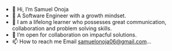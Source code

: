 - 👋 Hi, I’m Samuel Onoja
- 👀 A Software Engineer with a growth mindset.
- 🌱 I am a lifelong learner who possesses great communication, collaboration and problem solving skills.
- 💞️ I’m open for collaboration on impacful solutions.
- 📫 How to reach me Email samuelonoja06@gmail.com...

<!---
onojaonoja2/onojaonoja2 is a ✨ special ✨ repository because its `README.md` (this file) appears on your GitHub profile.
You can click the Preview link to take a look at your changes.
--->
